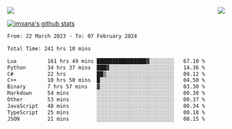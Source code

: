 <p>
  <a href="https://count.getloli.com/"><img src="https://count.getloli.com/get/@xana.readme?theme=moebooru-h"></a>
  <img src="https://weather-icon.journeyad.repl.co/@hangzhou?v=1" align="right">
</p>


<a href="https://github.com/imxana"><img align="center" src="https://github-readme-stats.vercel.app/api?username=imxana&show_icons=true&include_all_commits=true&hide_border=tru&custom_title=imxana%27s%20Github%20Stats" alt="imxana's github stats" /></a> 

<!--START_SECTION:waka-->

```txt
From: 22 March 2023 - To: 07 February 2024

Total Time: 241 hrs 10 mins

Lua          161 hrs 49 mins ████████████████▓░░░░░░░░   67.10 %
Python       34 hrs 37 mins  ███▓░░░░░░░░░░░░░░░░░░░░░   14.36 %
C#           22 hrs          ██▒░░░░░░░░░░░░░░░░░░░░░░   09.12 %
C++          10 hrs 50 mins  █░░░░░░░░░░░░░░░░░░░░░░░░   04.50 %
Binary       7 hrs 57 mins   ▓░░░░░░░░░░░░░░░░░░░░░░░░   03.30 %
Markdown     54 mins         ░░░░░░░░░░░░░░░░░░░░░░░░░   00.38 %
Other        53 mins         ░░░░░░░░░░░░░░░░░░░░░░░░░   00.37 %
JavaScript   48 mins         ░░░░░░░░░░░░░░░░░░░░░░░░░   00.34 %
TypeScript   25 mins         ░░░░░░░░░░░░░░░░░░░░░░░░░   00.18 %
JSON         21 mins         ░░░░░░░░░░░░░░░░░░░░░░░░░   00.15 %
```

<!--END_SECTION:waka-->
